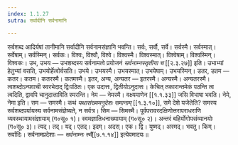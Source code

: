 ```yaml
---
index: 1.1.27
sutra: सर्वादीनि सर्वनामानि

---
```

सर्वशब्द आदिर्यषां तानीमानि सर्वादीनि सर्वनामसंज्ञानि भवन्ति। सर्वः, सर्वौ, सर्वे। सर्वस्मै। सर्वस्मात्। सर्वेषाम्। सर्वस्मिन्। सर्वकः। विश्वः, विश्वौ, विश्वे। विश्वस्मै। विश्वस्मात्। विश्वेषाम्। विश्वस्मिन्। विश्वकः। उभ, उभय — उभशब्दस्य सर्वनामत्वे प्रयोजनं  _सर्वनाम्नस्तृतीया च_ [[२.३.२७]] इति। उभाभ्यां हेतुभ्यां वसति, उभयोर्हेत्वोर्वसति। उभये। उभयस्मै। उभयस्मात्। उभयेषाम्। उभयस्मिन्। डतर, डतम — कतर। कतम। कतरस्मै। कतमस्मै। इतर, अन्य, अन्यतर — इतरस्मै। अन्यस्मै। अन्यतरस्मै। त्वशब्दोऽन्यवाची स्वरभेदाद् द्विःपठितः। एक उदात्तः, द्वितीयोऽनुदात्तः। केचित् तकारान्तमेकं पठन्ति त्व त्वदिति, द्वावपि चानुदात्ताविति स्मरन्ति। नेम — नेमस्मै। वक्ष्यमाणेन [[१.१.३३]] जसि विभाषा भवति। नेमे, नेमा इति। सम — समस्मै। कथं _यथासंख्यमनुदेशः समानाम्_ [[१.३.१०]], समे देशे यजेतेति? समस्य सर्वशब्दपर्यायस्य सर्वनामसंज्ञेष्यते, न सर्वत्र। सिम — सिमस्मै। पूर्वपरावरदक्षिणोत्तरापराधराणि व्यवस्थायामसंज्ञायाम् (ग०सू० १)। स्वमज्ञातिधनाख्यायाम् (ग०सू० २)। अन्तरं बहिर्योगोपसंव्यानयोः (ग०सू० ३)। त्यद्। तद्। यद्। एतद्। इदम्। अदस्। एक। द्वि। युष्मद्। अस्मद्। भवतु। किम्। सर्वादिः। सर्वनामप्रदेशाः — _सर्वनाम्नः स्मै_[[७.१.१४]] इत्येवमादयः॥